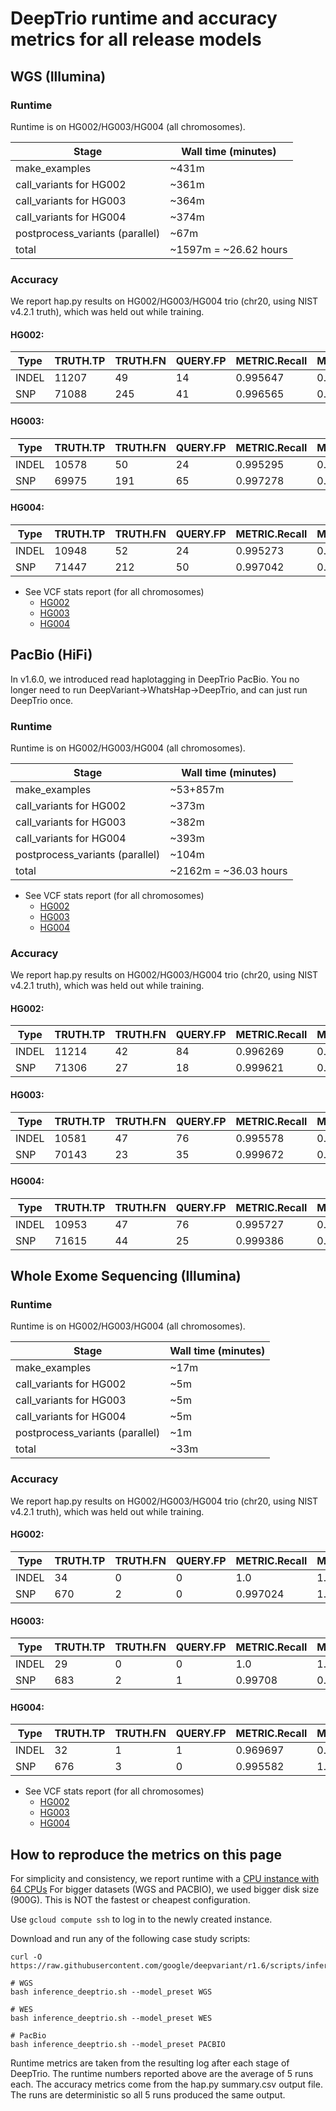 # DeepTrio runtime and accuracy metrics for all release models

## WGS (Illumina)

### Runtime

Runtime is on HG002/HG003/HG004 (all chromosomes).

Stage                            | Wall time (minutes)
-------------------------------- | -----------------
make_examples                    | ~431m
call_variants for HG002          | ~361m
call_variants for HG003          | ~364m
call_variants for HG004          | ~374m
postprocess_variants (parallel)  | ~67m
total                            | ~1597m = ~26.62 hours

### Accuracy

We report hap.py results on HG002/HG003/HG004 trio (chr20, using NIST v4.2.1
truth), which was held out while training.

#### HG002:

| Type  | TRUTH.TP | TRUTH.FN | QUERY.FP | METRIC.Recall | METRIC.Precision | METRIC.F1_Score |
| ----- | -------- | -------- | -------- | ------------- | ---------------- | --------------- |
| INDEL | 11207    | 49       | 14       | 0.995647      | 0.998798         | 0.99722         |
| SNP   | 71088    | 245      | 41       | 0.996565      | 0.999424         | 0.997993        |

#### HG003:

| Type  | TRUTH.TP | TRUTH.FN | QUERY.FP | METRIC.Recall | METRIC.Precision | METRIC.F1_Score |
| ----- | -------- | -------- | -------- | ------------- | ---------------- | --------------- |
| INDEL | 10578    | 50       | 24       | 0.995295      | 0.99783          | 0.996561        |
| SNP   | 69975    | 191      | 65       | 0.997278      | 0.999072         | 0.998174        |

#### HG004:

| Type  | TRUTH.TP | TRUTH.FN | QUERY.FP | METRIC.Recall | METRIC.Precision | METRIC.F1_Score |
| ----- | -------- | -------- | -------- | ------------- | ---------------- | --------------- |
| INDEL | 10948    | 52       | 24       | 0.995273      | 0.997905         | 0.996587        |
| SNP   | 71447    | 212      | 50       | 0.997042      | 0.999301         | 0.99817         |

* See VCF stats report (for all chromosomes)
  - [HG002](https://storage.googleapis.com/deepvariant/visual_reports/DeepTrio/1.6.0/WGS/HG002.output.visual_report.html)
  - [HG003](https://storage.googleapis.com/deepvariant/visual_reports/DeepTrio/1.6.0/WGS/HG003.output.visual_report.html)
  - [HG004](https://storage.googleapis.com/deepvariant/visual_reports/DeepTrio/1.6.0/WGS/HG004.output.visual_report.html)

## PacBio (HiFi)

In v1.6.0, we introduced read haplotagging in DeepTrio PacBio. You no longer
need to run DeepVariant->WhatsHap->DeepTrio, and can just run DeepTrio once.

### Runtime

Runtime is on HG002/HG003/HG004 (all chromosomes).

Stage                            | Wall time (minutes)
-------------------------------- | -------------------
make_examples                    | ~53+857m
call_variants for HG002          | ~373m
call_variants for HG003          | ~382m
call_variants for HG004          | ~393m
postprocess_variants (parallel)  | ~104m
total                            | ~2162m = ~36.03 hours

* See VCF stats report (for all chromosomes)
  - [HG002](https://storage.googleapis.com/deepvariant/visual_reports/DeepTrio/1.6.0/PACBIO/HG002.output.visual_report.html)
  - [HG003](https://storage.googleapis.com/deepvariant/visual_reports/DeepTrio/1.6.0/PACBIO/HG003.output.visual_report.html)
  - [HG004](https://storage.googleapis.com/deepvariant/visual_reports/DeepTrio/1.6.0/PACBIO/HG004.output.visual_report.html)

### Accuracy

We report hap.py results on HG002/HG003/HG004 trio (chr20, using NIST v4.2.1
truth), which was held out while training.

#### HG002:

| Type  | TRUTH.TP | TRUTH.FN | QUERY.FP | METRIC.Recall | METRIC.Precision | METRIC.F1_Score |
| ----- | -------- | -------- | -------- | ------------- | ---------------- | --------------- |
| INDEL | 11214    | 42       | 84       | 0.996269      | 0.992864         | 0.994563        |
| SNP   | 71306    | 27       | 18       | 0.999621      | 0.999748         | 0.999685        |

#### HG003:

| Type  | TRUTH.TP | TRUTH.FN | QUERY.FP | METRIC.Recall | METRIC.Precision | METRIC.F1_Score |
| ----- | -------- | -------- | -------- | ------------- | ---------------- | --------------- |
| INDEL | 10581    | 47       | 76       | 0.995578      | 0.993183         | 0.994379        |
| SNP   | 70143    | 23       | 35       | 0.999672      | 0.999502         | 0.999587        |
#### HG004:

| Type  | TRUTH.TP | TRUTH.FN | QUERY.FP | METRIC.Recall | METRIC.Precision | METRIC.F1_Score |
| ----- | -------- | -------- | -------- | ------------- | ---------------- | --------------- |
| INDEL | 10953    | 47       | 76       | 0.995727      | 0.993411         | 0.994568        |
| SNP   | 71615    | 44       | 25       | 0.999386      | 0.999651         | 0.999519        |

## Whole Exome Sequencing (Illumina)

### Runtime

Runtime is on HG002/HG003/HG004 (all chromosomes).

Stage                            | Wall time (minutes)
-------------------------------- | --------------
make_examples                    | ~17m
call_variants for HG002          | ~5m
call_variants for HG003          | ~5m
call_variants for HG004          | ~5m
postprocess_variants (parallel)  | ~1m
total                            | ~33m

### Accuracy

We report hap.py results on HG002/HG003/HG004 trio (chr20, using NIST v4.2.1
truth), which was held out while training.

#### HG002:

| Type  | TRUTH.TP | TRUTH.FN | QUERY.FP | METRIC.Recall | METRIC.Precision | METRIC.F1_Score |
| ----- | -------- | -------- | -------- | ------------- | ---------------- | --------------- |
| INDEL | 34       | 0        | 0        | 1.0           | 1.0              | 1.0             |
| SNP   | 670      | 2        | 0        | 0.997024      | 1.0              | 0.99851         |

#### HG003:

| Type  | TRUTH.TP | TRUTH.FN | QUERY.FP | METRIC.Recall | METRIC.Precision | METRIC.F1_Score |
| ----- | -------- | -------- | -------- | ------------- | ---------------- | --------------- |
| INDEL | 29       | 0        | 0        | 1.0           | 1.0              | 1.0             |
| SNP   | 683      | 2        | 1        | 0.99708       | 0.998538         | 0.997809        |


#### HG004:

| Type  | TRUTH.TP | TRUTH.FN | QUERY.FP | METRIC.Recall | METRIC.Precision | METRIC.F1_Score |
| ----- | -------- | -------- | -------- | ------------- | ---------------- | --------------- |
| INDEL | 32       | 1        | 1        | 0.969697      | 0.969697         | 0.969697        |
| SNP   | 676      | 3        | 0        | 0.995582      | 1.0              | 0.997786        |

* See VCF stats report (for all chromosomes)
  - [HG002](https://storage.googleapis.com/deepvariant/visual_reports/DeepTrio/1.6.0/WES/HG002.output.visual_report.html)
  - [HG003](https://storage.googleapis.com/deepvariant/visual_reports/DeepTrio/1.6.0/WES/HG003.output.visual_report.html)
  - [HG004](https://storage.googleapis.com/deepvariant/visual_reports/DeepTrio/1.6.0/WES/HG004.output.visual_report.html)

## How to reproduce the metrics on this page

For simplicity and consistency, we report runtime with a
[CPU instance with 64 CPUs](deepvariant-details.md#command-for-a-cpu-only-machine-on-google-cloud-platform)
For bigger datasets (WGS and PACBIO), we used bigger disk size (900G).
This is NOT the fastest or cheapest configuration.

Use `gcloud compute ssh` to log in to the newly created instance.

Download and run any of the following case study scripts:

```
curl -O https://raw.githubusercontent.com/google/deepvariant/r1.6/scripts/inference_deeptrio.sh

# WGS
bash inference_deeptrio.sh --model_preset WGS

# WES
bash inference_deeptrio.sh --model_preset WES

# PacBio
bash inference_deeptrio.sh --model_preset PACBIO

```

Runtime metrics are taken from the resulting log after each stage of
DeepTrio. The runtime numbers reported above are the average of 5 runs each.
The accuracy metrics come from the hap.py summary.csv output file.
The runs are deterministic so all 5 runs produced the same output.

[CPU instance with 64 CPUs]: deepvariant-details.md#command-for-a-cpu-only-machine-on-google-cloud-platform

